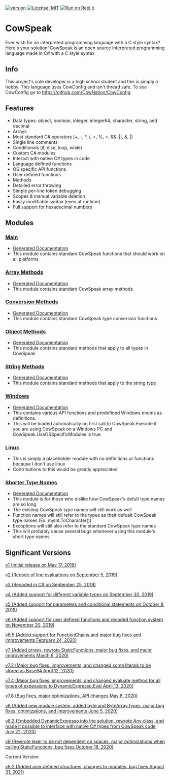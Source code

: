 
[![version](https://img.shields.io/badge/version-9.2-blue)](https://github.com/CowNation/CowSpeak/releases/tag/v9.2)
[![License: MIT](https://img.shields.io/badge/License-MIT-yellow.svg)](https://opensource.org/licenses/MIT)
[![Run on Repl.it](https://repl.it/badge/github/CowNation/CowSpeak)](https://repl.it/github/CowNation/CowSpeak)
# CowSpeak
Ever wish for an interpreted programming language with a C style syntax? Here's your solution! CowSpeak is an open source interpreted programming language made in C# with a C style syntax
## Info
This project's sole developer is a high school student and this is simply a hobby. This language uses CowConfig and isn't thread safe. To see CowConfig go to https://github.com/CowNation/CowConfig
## Features
* Data types: object, boolean, integer, integer64, character, string, and decimal
* Arrays
* Most standard C# operators (+, -, *, /, =, %, =, &&, ||, &, |)
* Single line comments
* Conditionals (if, else, loop, while)
* Custom C# modules
* Interact with native C# types in code
* Language defined functions
* OS specific API functions
* User defined functions
* Methods
* Detailed error throwing
* Simple per-line token debugging
* Scopes & manual variable deletion
* Easily modifiable syntax (even at runtime)
* Full support for hexadecimal numbers
## Modules
### [Main](https://github.com/CowNation/CowSpeak/blob/master/CowSpeak-master/Modules/Main.cs)
* [Generated Documentation](https://github.com/CowNation/CowSpeak/blob/master/CowSpeak-master/Modules/Main.md)
* This module contains standard CowSpeak functions that should work on all platforms
### [Array Methods](https://github.com/CowNation/CowSpeak/blob/master/CowSpeak-master/Modules/ArrayMethods.cs)
* [Generated Documentation](https://github.com/CowNation/CowSpeak/blob/master/CowSpeak-master/Modules/ArrayMethods.md)
* This module contains standard CowSpeak array methods
### [Conversion Methods](https://github.com/CowNation/CowSpeak/blob/master/CowSpeak-master/Modules/ConversionMethods.cs)
* [Generated Documentation](https://github.com/CowNation/CowSpeak/blob/master/CowSpeak-master/Modules/ConversionMethods.md)
* This module contains standard CowSpeak type conversion functions
### [Object Methods](https://github.com/CowNation/CowSpeak/blob/master/CowSpeak-master/Modules/ObjectMethods.cs)
* [Generated Documentation](https://github.com/CowNation/CowSpeak/blob/master/CowSpeak-master/Modules/ObjectMethods.md)
* This module contains standard methods that apply to all types in CowSpeak
### [String Methods](https://github.com/CowNation/CowSpeak/blob/master/CowSpeak-master/Modules/StringMethods.cs)
* [Generated Documentation](https://github.com/CowNation/CowSpeak/blob/master/CowSpeak-master/Modules/StringMethods.md)
* This module contains standard methods that apply to the string type
### [Windows](https://github.com/CowNation/CowSpeak/blob/master/CowSpeak-master/Modules/Windows.cs)
* [Generated Documentation](https://github.com/CowNation/CowSpeak/blob/master/CowSpeak-master/Modules/Windows.md)
* This contains various API functions and predefined Windows enums as definitions.
* This will be loaded automatically on first call to CowSpeak.Execute if you are using CowSpeak on a Windows PC and CowSpeak.UseOSSpecificModules is true.
### [Linux](https://github.com/CowNation/CowSpeak/blob/master/CowSpeak-master/Modules/Linux.cs)
* This is simply a placeholder module with no definitions or functions because I don't use linux
* Contributions to this would be greatly appreciated
### [Shorter Type Names](https://github.com/CowNation/CowSpeak/blob/master/CowSpeak-master/Modules/ShorterTypeNames.cs)
* [Generated Documentation](https://github.com/CowNation/CowSpeak/blob/master/CowSpeak-master/Modules/ShorterTypeNames.md)
* This module is for those who dislike how CowSpeak's defult type names are so long
* The existing CowSpeak type names will still work as well
* Function names will still refer to the types as their defualt CowSpeak type names (Ex: myInt.ToCharacter())
* Exceptions will still also refer to the standard CowSpeak type names
* This will probably cause several bugs whenever using this module's short type names
## Significant Versions
[v1 (Initial release on May 17, 2019)](https://github.com/CowNation/CowSpeak/tree/295d57e0a54622b5fc0483c6d1f163408d728aaf)

[v2 (Recode of line evaluations on September 5, 2019)](https://github.com/CowNation/CowSpeak/tree/75c0002235ae917f6d7070cbc35dbfa2c4bb56a8)

[v3 (Recoded in C# on September 25, 2019)](https://github.com/CowNation/CowSpeak/tree/dc7ad0acd7648f64796d9b953425475d3b484e84)

[v4 (Added support for different variable types on September 30, 2019)](https://github.com/CowNation/CowSpeak/tree/90227f3c37685d1286094b6b637fd45f392e4ff5)

[v5 (Added support for parameters and conditional statements on October 8, 2019)](https://github.com/CowNation/CowSpeak/tree/72e3cfb9407a0c6485eb1945b61467331320e43f)

[v6 (Added support for user defined functions and recoded function system on November 20, 2019)](https://github.com/CowNation/CowSpeak/tree/b6c29a7e948dfcfc52dbf721a62bf82a8de469c1)

[v6.5 (Added support for FunctionChains and major bug fixes and improvements February 24, 2020)](https://github.com/CowNation/CowSpeak/tree/6b94fee059b53e8fea5a3d3efa2a0c5ad34b1b86)

[v7 (Added arrays, rewrote StaticFunctions, major bug fixes, and major improvements March 6, 2020)](https://github.com/CowNation/CowSpeak/tree/84b3b0d5186592d87e96f47a9dc55a744850e70a)

[v7.2 (Major bug fixes, improvements, and changed some literals to be stored as Base64 April 12, 2020)](https://github.com/CowNation/CowSpeak/tree/a44ebfbb8b1a31a5ead65aec6e162512a1b7cf72)

[v7.4 (Major bug fixes, improvements, and changed evaluate method for all types of expessions to DynamicExpresso.Eval April 13, 2020)](https://github.com/CowNation/CowSpeak/tree/71d8f40caf78fdbf9bfe6d41cf28a2781297504a)

[v7.8 (Bug fixes, major optimizations, API changes May 8, 2020)](https://github.com/CowNation/CowSpeak/tree/e5c7222d50f190ef07f464169d6971d17bcc4d10)

[v8 (Added new module system, added byte and ByteArray types, major bug fixes, optimizations, and improvements June 5, 2020)](https://github.com/CowNation/CowSpeak/tree/9bff7b0e3639353d1aa0542564cec3fc9aa7ae06)

[v8.2 (Embedded DynamicExpresso into the solution, rewrote Any class, and made it possible to interface with native C# types from CowSpeak code July 22, 2020)](https://github.com/CowNation/CowSpeak/tree/daa914b517c8ec65287e630f8e1c9f3e29c1decc)

[v9 (Rewrote lexer to be not dependent on spaces, major optimizations when calling StaticFunctions, bug fixes October 18, 2020)](https://github.com/CowNation/CowSpeak)

Current Version:

[v9.2 (Added user defined structures, changes to modules, bug fixes August 31, 2021)](https://github.com/CowNation/CowSpeak)